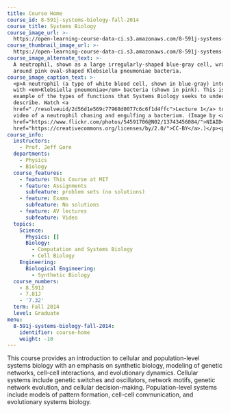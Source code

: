 ```yaml
---
title: Course Home
course_id: 8-591j-systems-biology-fall-2014
course_title: Systems Biology
course_image_url: >-
  https://open-learning-course-data-ci.s3.amazonaws.com/8-591j-systems-biology-fall-2014/5a4e655e52f45f37185ad3d45fa4e667_8-591jf14.jpg
course_thumbnail_image_url: >-
  https://open-learning-course-data-ci.s3.amazonaws.com/8-591j-systems-biology-fall-2014/56a6730f20aa1be188fac289b0a92dbe_8-591jf14-th.jpg
course_image_alternate_text: >-
  A neutrophil, shown as a large irregularly-shaped blue-gray cell, wrapping
  around pink oval-shaped Klebsiella pneumoniae bacteria.
course_image_caption_text: >-
  <p>A neutrophil (a type of white blood cell, shown in blue-gray) interacting
  with <em>Klebsiella pneumoniae</em> bacteria (shown in pink). This is one
  example of the types of functions that Systems Biology seeks to understand and
  describe. Watch <a
  href="./resolveuid/2d56d1e569c77968d0077c6c6f1d4ffc">Lecture 1</a> to see a
  video of a neutrophil chasing and engulfing a bacterium. (Image by <a
  href="https://www.flickr.com/photos/54591706@N02/13743456084/">NIAID</a>, <a
  href="https://creativecommons.org/licenses/by/2.0/">CC-BY</a>.)</p><p>&nbsp;</p>
course_info:
  instructors:
    - Prof. Jeff Gore
  departments:
    - Physics
    - Biology
  course_features:
    - feature: This Course at MIT
    - feature: Assignments
      subfeature: problem sets (no solutions)
    - feature: Exams
      subfeature: No solutions
    - feature: AV lectures
      subfeature: Video
  topics:
    Science:
      Physics: []
      Biology:
        - Computation and Systems Biology
        - Cell Biology
    Engineering:
      Biological Engineering:
        - Synthetic Biology
  course_numbers:
    - 8.591J
    - 7.81J
    - '7.32'
  term: Fall 2014
  level: Graduate
menu:
  8-591j-systems-biology-fall-2014:
    identifier: course-home
    weight: -10
---
```

This course provides an introduction to cellular and population-level systems biology with an emphasis on synthetic biology, modeling of genetic networks, cell-cell interactions, and evolutionary dynamics. Cellular systems include genetic switches and oscillators, network motifs, genetic network evolution, and cellular decision-making. Population-level systems include models of pattern formation, cell-cell communication, and evolutionary systems biology.
